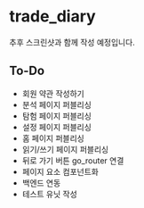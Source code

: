 # trade_diary

추후 스크린샷과 함께 작성 예정입니다.

## To-Do

- 회원 약관 작성하기
- 분석 페이지 퍼블리싱
- 탐험 페이지 퍼블리싱
- 설정 페이지 퍼블리싱
- 홈 페이지 퍼블리싱
- 읽기/쓰기 페이지 퍼블리싱
- 뒤로 가기 버튼 go_router 연결
- 페이지 요소 컴포넌트화
- 백엔드 연동
- 테스트 유닛 작성
